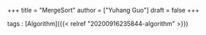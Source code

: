 +++
title = "MergeSort"
author = ["Yuhang Guo"]
draft = false
+++

tags
: [Algorithm]({{< relref "20200916235844-algorithm" >}})
